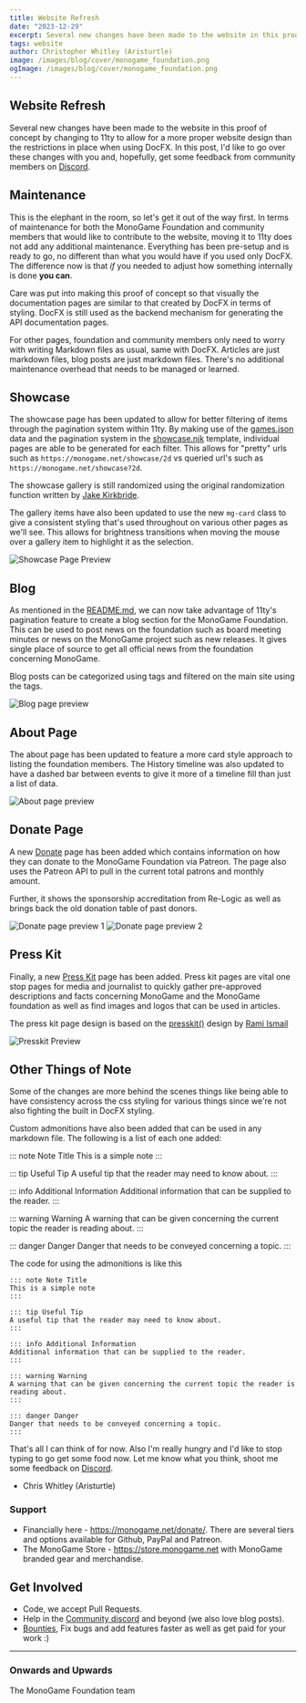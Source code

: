 ```yaml
---
title: Website Refresh
date: "2023-12-29"
excerpt: Several new changes have been made to the website in this proof of concept by changing to 11ty to allow for a more proper website design than the restrictions in place when using DocFX.  In this post, I'd like to go over these changes with you and, hopefully, get some feedback from community members
tags: website
author: Christopher Whitley (Aristurtle)
image: /images/blog/cover/monogame_foundation.png
ogImage: /images/blog/cover/monogame_foundation.png
---
```


## Website Refresh

Several new changes have been made to the website in this proof of concept by changing to 11ty to allow for a more proper website design than the restrictions in place when using DocFX.  In this post, I'd like to go over these changes with you and, hopefully, get some feedback from community members on [Discord](https://discord.gg/monogame). 

## Maintenance

This is the elephant in the room, so let's get it out of the way first.  In terms of maintenance for both the MonoGame Foundation and community members that would like to contribute to the website, moving it to 11ty does not add any additional maintenance.  Everything has been pre-setup and is ready to go, no different than what you would have if you used only DocFX.  The difference now is that *if* you needed to adjust how something internally is done **you can**.  

Care was put into making this proof of concept so that visually the documentation pages are similar to that created by DocFX in terms of styling.  DocFX is still used as the backend mechanism for generating the API documentation pages.

For other pages, foundation and community members only need to worry with writing Markdown files as usual, same with DocFX.  Articles are just markdown files, blog posts are just markdown files.  There's no additional maintenance overhead that needs to be managed or learned.  

## Showcase

The showcase page has been updated to allow for better filtering of items through the pagination system within 11ty. By making use of the [games.json](https://github.com/AristurtleDev/monogame-11ty/blob/main/_data/games.json) data and the pagination system in the [showcase.njk](https://github.com/AristurtleDev/monogame-11ty/blob/main/content/showcase.njk) template, individual pages are able to be generated for each filter.  This allows for "pretty" urls such as `https://monogame.net/showcase/2d` vs queried url's such as `https://monogame.net/showcase?2d`.  

The showcase gallery is still randomized using the original randomization function written by [Jake Kirkbride](https://github.com/JakeLegendXIII).  

The gallery items have also been updated to use the new `mg-card` class to give a consistent styling that's used throughout on various other pages as we'll see.  This allows for brightness transitions when moving the mouse over a gallery item to highlight it as the selection.  

![Showcase Page Preview](images/showcase-preview.png)

## Blog

As mentioned in the [README.md](https://github.com/AristurtleDev/monogame-11ty/blob/main/README.md), we can now take advantage of 11ty's pagination feature to create a blog section for the MonoGame Foundation.  This can be used to post news on the foundation such as board meeting minutes or news on the MonoGame project such as new releases.  It gives single place of source to get all official news from the foundation concerning MonoGame. 

Blog posts can be categorized using tags and filtered on the main site using the tags.

![Blog page preview](images/blog-preview.png)

## About Page

The about page has been updated to feature a more card style approach to listing the foundation members.  The History timeline was also updated to have a dashed bar between events to give it more of a timeline fill than just a list of data.

![About page preview](images/about-preview.png)

## Donate Page

A new [Donate](https://mgdocs.aristurtle.net/donate) page has been added which contains information on how they can donate to the MonoGame Foundation via Patreon. The page also uses the Patreon API to pull in the current total patrons and monthly amount. 

Further, it shows the sponsorship accreditation from Re-Logic as well as brings back the old donation table of past donors.

![Donate page preview 1](images/donate-preview-1.png)
![Donate page preview 2](images/donate-preview-2.png)

## Press Kit

Finally, a new [Press Kit](https://mgdocs.aristurtle.net/presskit) page has been added.  Press kit pages are vital one stop pages for media and journalist to quickly gather pre-approved descriptions and facts concerning MonoGame and the MonoGame foundation as well as find images and logos that can be used in articles.  

The press kit page design is based on the [presskit()](https://dopresskit.com/) design by [Rami Ismail](https://twitter.com/tha_rami)

![Presskit Preview](images/presskit-preview.png)

## Other Things of Note

Some of the changes are more behind the scenes things like being able to have consistency across the css styling for various things since we're not also fighting the built in DocFX styling.

Custom admonitions have also been added that can be used in any markdown file. The following is a list of each one added:

::: note Note Title
This is a simple note
:::

::: tip Useful Tip
A useful tip that the reader may need to know about.
:::

::: info Additional Information
Additional information that can be supplied to the reader.
:::

::: warning Warning
A warning that can be given concerning the current topic the reader is reading about.
:::

::: danger Danger
Danger that needs to be conveyed concerning a topic.
:::

The code for using the admonitions is like this

```
::: note Note Title
This is a simple note
:::

::: tip Useful Tip
A useful tip that the reader may need to know about.
:::

::: info Additional Information
Additional information that can be supplied to the reader.
:::

::: warning Warning
A warning that can be given concerning the current topic the reader is reading about.
:::

::: danger Danger
Danger that needs to be conveyed concerning a topic.
:::
```

That's all I can think of for now. Also I'm really hungry and I'd like to stop typing to go get some food now.  Let me know what you think, shoot me some feedback on [Discord](https://discord.gg/monogame).

- Chris Whitley (Aristurtle)

### Support

- Financially here - https://monogame.net/donate/. There are several tiers and options available for Github, PayPal and Patreon.
- The MonoGame Store - https://store.monogame.net with MonoGame branded gear and merchandise.

## Get Involved

- Code, we accept Pull Requests.
- Help in the [Community discord](https://discord.gg/monogame) and beyond (we also love blog posts).
- [Bounties](https://github.com/MonoGame/MonoGame/issues/8120), Fix bugs and add features faster as well as get paid for your work :)

---

### Onwards and Upwards

The MonoGame Foundation team